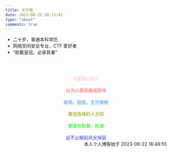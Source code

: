 ```yaml
---
title: 关于我
date: 2023-08-22 20:13:41
type: "about"
comments: true
---
```


- 二十岁，普通本科学历
- 网络空间安全专业，CTF 爱好者
- “欲戴皇冠，必承其重” 

<br/> <br/>

<div align="center">
  <font color='pink'> 仰望高山的人 </font>
</div>
<br/>

<div align="center">
  <font color='#FF6666'> 以为山巅是巍峨巅峰 </font>
</div>
<br/>

<div align="center">
  <font color='#3399FF'> 峻峭、挺拔，无可挑剔 </font>
</div>
<br/>

<div align="center">
  <font color='#999900'> 攀登高峰的人方知 </font>
</div>
<br/>

<div align="center">
  <font color='#00FF00'> 那里有荆棘、险滩 </font>
</div>
<br/>

<div align="center">
  <font color='#3333FF'> 远不止眼前风光俏丽 </font>
</div>

<div align="right">
本人个人博客始于 2023-08-22 18:48:55
</div>
